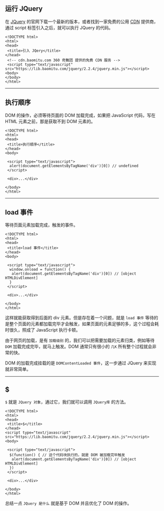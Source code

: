 ## 运行 JQuery

在 [JQuery](http://jquery.com/) 的官网下载一个最新的版本，或者找到一家免费的公用 [CDN](https://cdn.baomitu.com/) 提供商，通过 script 标签引入之后，就可以执行 JQuery 的代码。

```
<!DOCTYPE html>
<html>
<head>
 <title>引入 JQery</title>
</head>
 <!-- cdn.baomitu.com 360 奇舞团 提供的免费 CDN 服务 -->
 <script type="text/javascript" src="https://lib.baomitu.com/jquery/2.2.4/jquery.min.js"></script>
<body>
</body>
</html>
```

------

## 执行顺序

DOM 的操作，必须等待页面的 DOM 加载完成，如果把 JavaScript 代码，写在 HTML 元素之前，那是获取不到 DOM 元素的。

```
<!DOCTYPE html>
<html>
<head>
 <title>执行顺序</title>
</head>
<body>
	
 <script type="text/javascript">
  alert(document.getElementsByTagName('div')[0]) // undefined
 </script>

 <div>...</div>

</body>
</html>
```

------

## load 事件

等待页面元素加载完成，触发的事件。

```
<!DOCTYPE html>
<html>
<head>
 <title>load 事件</title>
</head>
<body>

 <script type="text/javascript">
  window.onload = function() {
   alert(document.getElementsByTagName('div')[0]) // [object HTMLDivElement]
  }
 </script>

 <div>...</div>

</body>
</html>
```

这样就能获取得到后面的 div 元素。但是存在着一个问题，就是 `load 事件` 等待的是整个页面的元素都加载完毕才会触发，如果页面的元素足够的多，这个过程会耗时很久，照成了 JavaScript 执行卡顿。

由于网页的加载，是有 `加载级别` 的，我们可以把需要加载的元素归类，例如等待 `DOM` 加载完成完毕，就马上触发。DOM 通常只有很小的 `几K` 所有整个过程就会非常的快。

DOM 的加载完成挂载的是 `DOMContentLoaded 事件`，这一步通过 JQuery 来实现就非常简单。

------

## $

`$` 就是 `JQuery 对象`，通过它，我们就可以调用 `JQuery库` 的方法。

```
<!DOCTYPE html>
<html>
<head>
 <title>$</title>
</head>
<script type="text/javascript" src="https://lib.baomitu.com/jquery/2.2.4/jquery.min.js"></script>
<body>

 <script type="text/javascript">
  $(function() { // 这个代码块执行的，就是 DOM 被加载完毕触发
   alert(document.getElementsByTagName('div')[0]) // [object HTMLDivElement]
  })
 </script>

 <div>...</div>

</body>
</html>
```

总结一点 `JQuery 是什么` 就是基于 DOM 并且优化了 DOM 的操作。